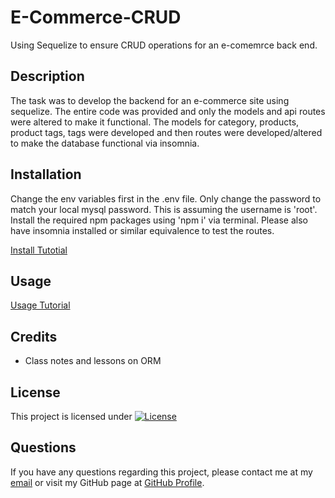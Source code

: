# E-Commerce-CRUD
Using Sequelize to ensure CRUD operations for an e-comemrce back end.

## Description
The task was to develop the backend for an e-commerce site using sequelize. The entire code was provided and only the models and api routes were altered to make it functional. The models for category, products, product tags, tags were developed and then routes were developed/altered to make the database functional via insomnia.
## Installation
Change the env variables first in the .env file. Only change the password to match your local mysql password. This is assuming the username is 'root'. Install the required npm packages using 'npm i' via terminal. Please also have insomnia installed or similar equivalence to test the routes.

[Install Tutotial]()

## Usage


[Usage Tutorial]()


## Credits

- Class notes and lessons on ORM

## License
This project is licensed under [![License](https://img.shields.io/badge/License-MIT-brightgreen.svg)](https://opensource.org/licenses/MIT)

## Questions
If you have any questions regarding this project, please contact me at my [email](joseguillen587@yahoo.com) or visit my GitHub page at [GitHub Profile](https://github.com/Exo-MDR-CD2000).
